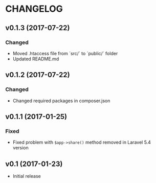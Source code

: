 # CHANGELOG

## v0.1.3 (2017-07-22)

### Changed
 - Moved .htaccess file from ´src/´ to ´public/´ folder
 - Updated README.md

## v0.1.2 (2017-07-22)

### Changed
 - Changed required packages in composer.json

## v0.1.1 (2017-01-25)

### Fixed
 - Fixed problem with `$app->share()` method removed in Laravel 5.4 version

## v0.1 (2017-01-23)
 - Initial release
